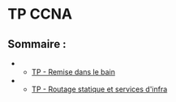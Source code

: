 # TP CCNA


## Sommaire :

- * [TP - Remise dans le bain](https://github.com/BouBooo/CCNA1/tree/master/tp_1)
- * [TP - Routage statique et services d'infra](https://github.com/BouBooo/CCNA1/tree/master/tp_2)


